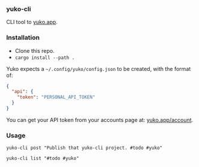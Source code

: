 ### yuko-cli

CLI tool to [yuko.app](https://yuko.app).

### Installation

- Clone this repo.
- `cargo install --path .`

Yuko expects a `~/.config/yuko/config.json` to be created, with the format of:

```json
{
  "api": {
    "token": "PERSONAL_API_TOKEN"
  }
}
```

You can get your API token from your accounts page at: [yuko.app/account](https://yuko.app/account).

### Usage

`yuko-cli post "Publish that yuko-cli project. #todo #yuko"`

`yuko-cli list "#todo #yuko"`
